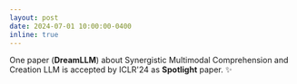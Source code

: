```yaml
---
layout: post
date: 2024-07-01 10:00:00-0400
inline: true
---
```


One paper (**DreamLLM**) about Synergistic Multimodal Comprehension and Creation LLM is accepted by ICLR'24 as **Spotlight** paper. :sparkles:
